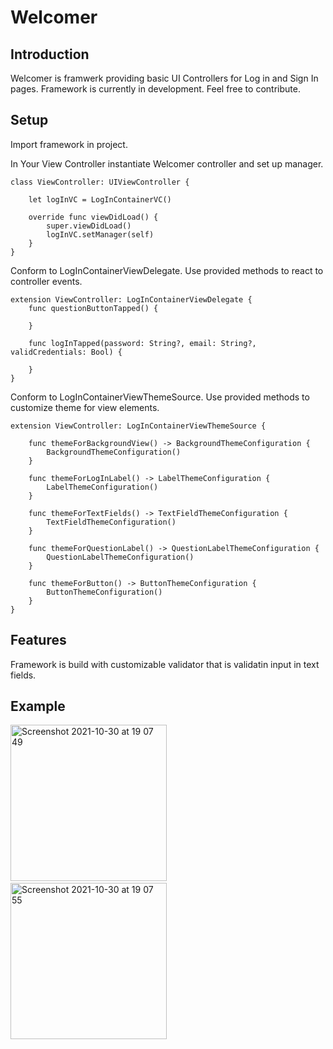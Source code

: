 # Welcomer


## Introduction

Welcomer is framwerk providing basic UI Controllers for Log in and Sign In pages.
Framework is currently in development. Feel free to contribute.

## Setup

Import framework in project.

In Your View Controller instantiate Welcomer controller
and set up manager.
```
class ViewController: UIViewController {

    let logInVC = LogInContainerVC()
    
    override func viewDidLoad() {
        super.viewDidLoad()
        logInVC.setManager(self)
    }
}
```

Conform to LogInContainerViewDelegate. Use provided methods to react to controller events.

```
extension ViewController: LogInContainerViewDelegate {
    func questionButtonTapped() {

    }

    func logInTapped(password: String?, email: String?, validCredentials: Bool) {

    }
}
```

Conform to LogInContainerViewThemeSource. Use provided methods to customize theme for view elements.

```
extension ViewController: LogInContainerViewThemeSource {

    func themeForBackgroundView() -> BackgroundThemeConfiguration {
        BackgroundThemeConfiguration()
    }

    func themeForLogInLabel() -> LabelThemeConfiguration {
        LabelThemeConfiguration()
    }

    func themeForTextFields() -> TextFieldThemeConfiguration {
        TextFieldThemeConfiguration()
    }

    func themeForQuestionLabel() -> QuestionLabelThemeConfiguration {
        QuestionLabelThemeConfiguration()
    }

    func themeForButton() -> ButtonThemeConfiguration {
        ButtonThemeConfiguration()
    }
}
```

## Features

Framework is build with customizable validator that is validatin input in text fields.


## Example 

<img width="250" alt="Screenshot 2021-10-30 at 19 07 49" src="https://user-images.githubusercontent.com/86830475/139553676-ef973505-7e6b-48f6-9dac-2ab259b39417.png"> &nbsp;   &nbsp;   &nbsp;   &nbsp;   &nbsp;  <img width="250" alt="Screenshot 2021-10-30 at 19 07 55" src="https://user-images.githubusercontent.com/86830475/139553673-4790923c-5d5a-4922-9c6c-401215e4d5f1.png">


